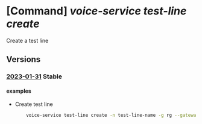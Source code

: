 # [Command] _voice-service test-line create_

Create a test line

## Versions

### [2023-01-31](/Resources/mgmt-plane/L3N1YnNjcmlwdGlvbnMve30vcmVzb3VyY2Vncm91cHMve30vcHJvdmlkZXJzL21pY3Jvc29mdC52b2ljZXNlcnZpY2VzL2NvbW11bmljYXRpb25zZ2F0ZXdheXMve30vdGVzdGxpbmVzL3t9/2023-01-31.xml) **Stable**

<!-- mgmt-plane /subscriptions/{}/resourcegroups/{}/providers/microsoft.voiceservices/communicationsgateways/{}/testlines/{} 2023-01-31 -->

#### examples

- Create test line
    ```bash
        voice-service test-line create -n test-line-name -g rg --gateway-name gateway-name --phone-number "+1-555-1234" --purpose Automated
    ```
